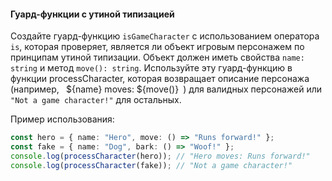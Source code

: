 #### Гуард-функции с утиной типизацией

Создайте гуард-функцию `isGameCharacter` с использованием оператора `is`, которая проверяет, является ли объект игровым персонажем по принципам утиной типизации. Объект должен иметь свойства `name: string` и метод `move(): string`. Используйте эту гуард-функцию в функции processCharacter, которая возвращает описание персонажа (например, ` `${name} moves: ${move()}` `) для валидных персонажей или `"Not a game character!"` для остальных.

Пример использования:

```typescript
const hero = { name: "Hero", move: () => "Runs forward!" };
const fake = { name: "Dog", bark: () => "Woof!" };
console.log(processCharacter(hero)); // "Hero moves: Runs forward!"
console.log(processCharacter(fake)); // "Not a game character!"
```